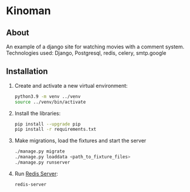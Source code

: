 <p align="center">
 <h1>Kinoman</h1>
</p>



## About
An example of a django site for watching movies with a comment system.
Technologies used: Django, Postgresql, redis, celery, smtp.google

## Installation

1. Сreate and activate a new virtual environment:
   ```bash
   python3.9 -m venv ../venv
   source ../venv/bin/activate
   ```
   
2. Install the libraries:
   ```bash
   pip install --upgrade pip
   pip install -r requirements.txt
   ```
   
3. Make migrations, load the fixtures and start the server
   ```bash
   ./manage.py migrate
   ./manage.py loaddata <path_to_fixture_files>
   ./manage.py runserver 
   ```
   
4. Run [Redis Server](https://redis.io/docs/getting-started/installation/):
   ```bash
   redis-server
   ```
